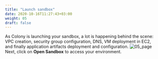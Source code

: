 ```yaml
---
title: "Launch sandbox"
date: 2020-10-16T11:27:43+03:00
weight: 05
draft: false
---
```

As Colony is launching your sandbox, a lot is happening behind the scene: VPC creation, security group configuration, DNS, VM deployment in EC2, and finally application artifacts deployment and configuration. 
 ![05_page](/images/module2/05_page.png)
 Next, click on __Open Sandbox__ to access your environment.
